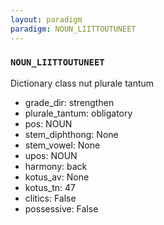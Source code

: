 ```yaml
---
layout: paradigm
paradigm: NOUN_LIITTOUTUNEET
---
```

### ` NOUN_LIITTOUTUNEET `

Dictionary class nut plurale tantum
* grade_dir: strengthen
* plurale_tantum: obligatory
* pos: NOUN
* stem_diphthong: None
* stem_vowel: None
* upos: NOUN
* harmony: back
* kotus_av: None
* kotus_tn: 47
* clitics: False
* possessive: False
